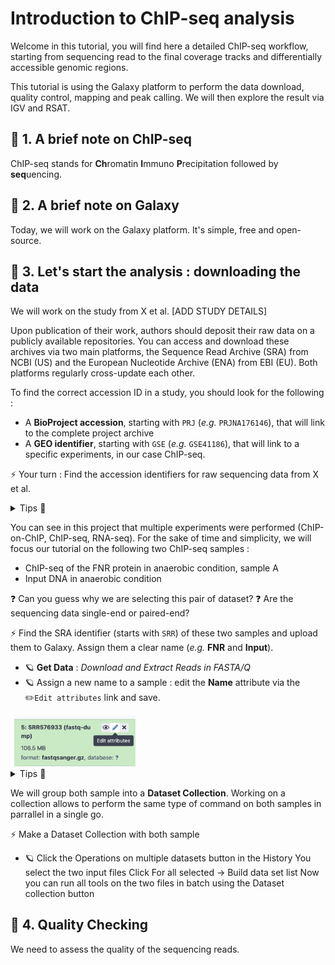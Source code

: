# Introduction to ChIP-seq analysis

Welcome in this tutorial, you will find here a detailed ChIP-seq workflow, starting from sequencing read to the final coverage tracks and differentially accessible genomic regions.

This tutorial is using the Galaxy platform to perform the data download, quality control, mapping and peak calling. We will then explore the result via IGV and RSAT.

## 📍 1. A brief note on ChIP-seq

ChIP-seq stands for **Ch**romatin **I**mmuno **P**recipitation followed by **seq**uencing.

## 📍 2. A brief note on Galaxy

Today, we will work on the Galaxy platform. It's simple, free and open-source.

## 📍 3. Let's start the analysis : downloading the data

We will work on the study from X et al.
[ADD STUDY DETAILS]

Upon publication of their work, authors should deposit their raw data on a publicly available repositories. You can access and download these archives via two main platforms, the Sequence Read Archive (SRA) from NCBI (US) and the European Nucleotide Archive (ENA) from EBI (EU). Both platforms regularly cross-update each other.

To find the correct accession ID in a study, you should look for the following :
* A **BioProject accession**, starting with `PRJ` (*e.g.* `PRJNA176146`), that will link to the complete project archive
* A **GEO identifier**, starting with `GSE` (*e.g.* `GSE41186`), that will link to a specific experiments, in our case ChIP-seq.

⚡️ Your turn : Find the accession identifiers for raw sequencing data from X et al.

<details>
  <summary>Tips 👀</summary>

  > You are looking for a code starting with `GSE`. You usually find it in the *Data accessibility* section of an article, else you can try to `Ctrl+F` for `GSE` in the paper.

  </details>

You can see in this project that multiple experiments were performed (ChIP-on-ChIP, ChIP-seq, RNA-seq). For the sake of time and simplicity, we will focus our tutorial on the following two ChIP-seq samples :
* ChIP-seq of the FNR protein in anaerobic condition, sample A
* Input DNA in anaerobic condition

❓ Can you guess why we are selecting this pair of dataset?
❓ Are the sequencing data single-end or paired-end?

⚡️ Find the SRA identifier (starts with `SRR`) of these two samples and upload them to Galaxy. Assign them a clear name (*e.g.* **FNR** and **Input**).
* 🪐 **Get Data** : *Download and Extract Reads in FASTA/Q*
* 🪐 Assign a new name to a sample :  edit the **Name** attribute via the ✏️`Edit attributes` link and save.
<img src="image/chap3/edit_name.png" width="200">

<details>
  <summary>Tips 👀</summary>

  > The two sample's identifier are `SRR576933` (FNR ChIP) & `SRR576938` (Input).
  > Paste the SSR identifier in Galaxy's tool and click `Execute`. The job will start running and turn green once finished.<br>
  > <img src="image/chap3/load_data.png" width="300"><br>
  > Once finished, edit the name for both and group them as a collection (see above).

  </details>

We will group both sample into a **Dataset Collection**. Working on a collection allows to perform the same type of command on both samples in parrallel in a single go.

⚡️ Make a Dataset Collection with both sample
* 🪐 Click the Operations on multiple datasets button in the History
You select the two input files
Click For all selected -> Build data set list
Now you can run all tools on the two files in batch using the Dataset collection button


## 📍 4. Quality Checking

We need to assess the quality of the sequencing reads.

